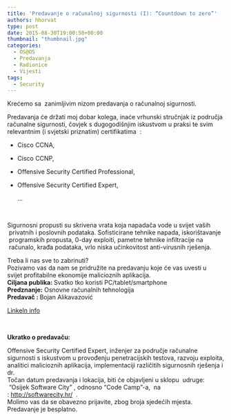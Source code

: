 ```yaml
---
title: 'Predavanje o računalnoj sigurnosti (I): “Countdown to zero”'
authors: hhorvat
type: post
date: 2015-08-30T19:00:50+00:00
thumbnail: "thumbnail.jpg"
categories:
  - OS@OS
  - Predavanja
  - Radionice
  - Vijesti
tags:
  - Security
---
```


Krećemo sa  zanimljivim nizom predavanja o računalnoj sigurnosti.

Predavanja će držati moj dobar kolega, inaće vrhunski stručnjak iz područja računalne sigurnosti, čovjek s dugogodišnjim iskustvom u praksi te svim relevantnim (i svjetski priznatim) certifikatima  :

  * Cisco CCNA,
  * Cisco CCNP,
  * Offensive Security Certified Professional,
  * Offensive Security Certified Expert,
  
    &#8230;

&nbsp;

Sigurnosni propusti su skrivena vrata koja napadača vode u svijet vaših  privatnih i poslovnih podataka. Sofisticirane tehnike napada, iskorištavanje  programskih propusta, 0-day exploiti, pametne tehnike infiltracije na  računalo, krađa podataka, vrlo niska učinkovitost anti-virusnih rješenja.

<div>
</div>

<div>
  Treba li nas sve to zabrinuti?
</div>

<div>
  Pozivamo vas da nam se pridružite na predavanju koje će vas uvesti u svijet profitabilne ekonomije malicioznih aplikacija.
</div>

<div>
</div>

<div>
  <b>Ciljana publika: </b>Svatko tko koristi PC/tablet/smartphone<br /> <b>Predznanje:</b> Osnovne računalnih tehnologija<br /> <b>Predavač : </b>Bojan Alikavazović
</div>

[LinkeIn info][1]

&nbsp;

**Ukratko o predavaču:**

<div>
  Offensive Security Certified Expert, inženjer za područje računalne sigurnosti s iskustvom u provođenju penetracijskih testova, razvoju exploita, analitici malicioznih aplikacija, implementaciji različitih sigurnosnih rješenja i dr.
</div>

<div>
</div>

<div>
</div>

<div>
  Točan datum predavanja i lokacija, biti će objavljeni u sklopu  udruge:  &#8220;Osijek Software City&#8221; , odnosno &#8220;Code Camp&#8221;-a,  na : <a href="http://softwarecity.hr/">http://softwarecity.hr/</a>  .
</div>

<div>
</div>

<div>
  Molimo vas da se obavezno prijavite, zbog broja sjedećih mjesta.
</div>

<div>
  Predavanje je besplatno.
</div>

<div>
</div>

 [1]: https://hr.linkedin.com/in/balikavazovic